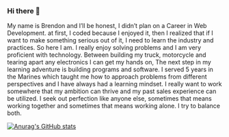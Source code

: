 ### Hi there 👋
My name is Brendon and I’ll be honest, I didn’t plan on a Career in Web Development. at first, I coded because I enjoyed it, then I realized that if I want to make something serious out of it, I need to learn the industry and practices. So here I am. I really enjoy solving problems and I am very proficient with technology. Between building my truck, motorcycle and tearing apart any electronics I can get my hands on, The next step in my learning adventure is building programs and software.
 	I served 5 years in the Marines which taught me how to approach problems from different perspectives and I have always had a learning mindset. I really want to work somewhere that my ambition can thrive and my past sales experience can be utilized. I seek out perfection like anyone else, sometimes that means working together and sometimes that means working alone. I try to balance both. 
<!--
**BrendonLH/BrendonLH** is a ✨ _special_ ✨ repository because its `README.md` (this file) appears on your GitHub profile.

Here are some ideas to get you started:

- 🔭 I’m currently working on ...
- 🌱 I’m currently learning ...
- 👯 I’m looking to collaborate on ...
- 🤔 I’m looking for help with ...
- 💬 Ask me about ...
- 📫 How to reach me: ...
- 😄 Pronouns: ...
- ⚡ Fun fact: ...
-->
[![Anurag's GitHub stats](https://github-readme-stats.vercel.app/api?username=BrendonLH&theme=dracula)](https://github.com/anuraghazra/github-readme-stats)
